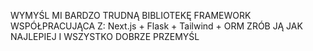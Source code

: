 WYMYŚL MI BARDZO TRUDNĄ BIBLIOTEKĘ FRAMEWORK WSPÓŁPRACUJĄCA Z:
Next.js + Flask + Tailwind + ORM
ZRÓB JĄ JAK NAJLEPIEJ I WSZYSTKO DOBRZE PRZEMYŚL
